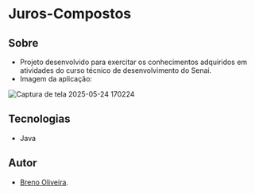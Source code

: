 # Juros-Compostos

## Sobre

- Projeto desenvolvido para exercitar os conhecimentos adquiridos em atividades do curso técnico de desenvolvimento do Senai.
- Imagem da aplicação:
  
![Captura de tela 2025-05-24 170224](https://github.com/user-attachments/assets/8f5095f6-aa47-4831-a54c-b47b552add29)

## Tecnologias
- Java
  
## Autor
- [Breno Oliveira](https://www.linkedin.com/in/breno-oliveira-assis-reis-203010351/).
